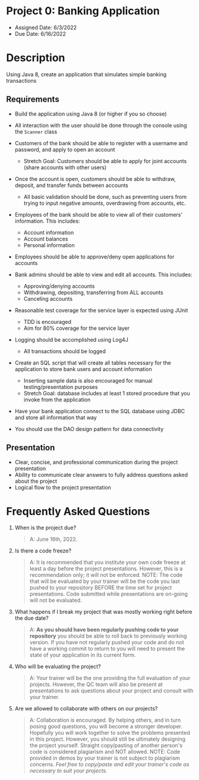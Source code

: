 # Project 0: Banking Application

* Assigned Date: 6/3/2022
* Due Date: 6/16/2022

# Description
Using Java 8, create an application that simulates simple banking transactions

## Requirements
- Build the application using Java 8 (or higher if you so choose)

- All interaction with the user should be done through the console using the `Scanner` class

- Customers of the bank should be able to register with a username and password, and apply to open an account
    - Stretch Goal: Customers should be able to apply for joint accounts (share accounts with other users)
   
- Once the account is open, customers should be able to withdraw, deposit, and transfer funds between accounts
    - All basic validation should be done, such as preventing users from trying to input negative amounts, overdrawing from accounts, etc.

- Employees of the bank should be able to view all of their customers' information. This includes:
    - Account information
    - Account balances
    - Personal information

- Employees should be able to approve/deny open applications for accounts

- Bank admins should be able to view and edit all accounts. This includes:
    - Approving/denying accounts
    - Withdrawing, depositing, transferring from ALL accounts
    - Canceling accounts

- Reasonable test coverage for the service layer is expected using JUnit
    - TDD is encouraged
    - Aim for 80% coverage for the service layer

- Logging should be accomplished using Log4J
    - All transactions should be logged

- Create an SQL script that will create all tables necessary for the application to store bank users and account information
    - Inserting sample data is also encouraged for manual testing/presentation purposes
    - Stretch Goal: database includes at least 1 stored procedure that you invoke from the application

- Have your bank application connect to the SQL database using JDBC and store all information that way

- You should use the DAO design pattern for data connectivity

## Presentation
- Clear, concise, and professional communication during the project presentation
- Ability to communicate clear answers to fully address questions asked about the project
- Logical flow to the project presentation

# Frequently Asked Questions
1. When is the project due? 

    >A: June 16th, 2022. 

2. Is there a code freeze? 
    >A: It is recommended that you institute your own code freeze at least a day before the project presentations. However, this is a recommendation only; it will not be enforced. NOTE: The code that will be evaluated by your trainer will be the code you last pushed to your repository BEFORE the time set for project presentations. Code submitted while presentations are on-going will not be evaluated. 

3. What happens if I break my project that was mostly working right before the due date? 
    >A: **As you should have been regularly pushing code to your repository** you should be able to roll back to previously working version. If you have not regularly pushed your code and do not have a working commit to return to you will need to present the state of your application in its current form. 

4. Who will be evaluating the project? 
    >A: Your trainer will be the one providing the full evaluation of your projects. However, the QC team will also be present at presentations to ask questions about your project and consult with your trainer. 

5. Are we allowed to collaborate with others on our projects? 
    >A: Collaboration is encouraged. By helping others, and in turn posing good questions, you will become a stronger developer. Hopefully you will work together to solve the problems presented in this project.  However, you should still be ultimately designing the project yourself. Straight copy/pasting of another person's code is considered plagiarism and NOT allowed. NOTE: Code provided in demos by your trainer is not subject to plagiarism concerns. *Feel free to copy/paste and edit your trainer's code as necessary to suit your projects.*
